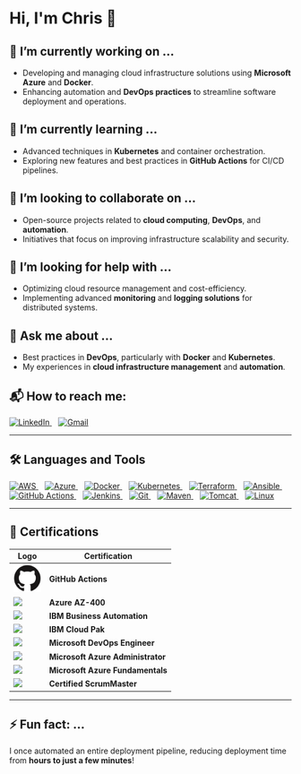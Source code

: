 # Hi, I'm Chris 👋

## 🔭 I’m currently working on ...
- Developing and managing cloud infrastructure solutions using **Microsoft Azure** and **Docker**.
- Enhancing automation and **DevOps practices** to streamline software deployment and operations.

## 🌱 I’m currently learning ...
- Advanced techniques in **Kubernetes** and container orchestration.
- Exploring new features and best practices in **GitHub Actions** for CI/CD pipelines.

## 👯 I’m looking to collaborate on ...
- Open-source projects related to **cloud computing**, **DevOps**, and **automation**.
- Initiatives that focus on improving infrastructure scalability and security.

## 🤔 I’m looking for help with ...
- Optimizing cloud resource management and cost-efficiency.
- Implementing advanced **monitoring** and **logging solutions** for distributed systems.

## 💬 Ask me about ...
- Best practices in **DevOps**, particularly with **Docker** and **Kubernetes**.
- My experiences in **cloud infrastructure management** and **automation**.

## 📬 How to reach me:

<p align="left">
  <a href="https://www.linkedin.com/in/chris-regy/" target="_blank">
    <img src="https://upload.wikimedia.org/wikipedia/commons/c/ca/LinkedIn_logo_initials.png" alt="LinkedIn" width="40" height="40"/>
  </a>
  &nbsp;&nbsp;
  <a href="mailto:chrisregy97@gmail.com">
    <img src="https://upload.wikimedia.org/wikipedia/commons/4/4e/Gmail_Icon.png" alt="Gmail" width="40" height="40"/>
  </a>
</p>


---

  ## 🛠️ Languages and Tools

<p align="left">
  <a href="https://aws.amazon.com/" target="_blank">
    <img src="https://upload.wikimedia.org/wikipedia/commons/9/93/Amazon_Web_Services_Logo.svg" alt="AWS" width="50" height="50"/>
  </a>
  &nbsp;&nbsp;
  <a href="https://azure.microsoft.com/" target="_blank">
    <img src="https://upload.wikimedia.org/wikipedia/commons/a/a8/Microsoft_Azure_Logo.svg" alt="Azure" width="50" height="50"/>
  </a>
  &nbsp;&nbsp;
  <a href="https://www.docker.com/" target="_blank">
    <img src="https://www.docker.com/wp-content/uploads/2022/03/Moby-logo.png" alt="Docker" width="50" height="50"/>
  </a>
  &nbsp;&nbsp;
  <a href="https://kubernetes.io/" target="_blank">
    <img src="https://upload.wikimedia.org/wikipedia/commons/3/39/Kubernetes_logo_without_workmark.svg" alt="Kubernetes" width="50" height="50"/>
  </a>
  &nbsp;&nbsp;
  <a href="https://www.terraform.io/" target="_blank">
    <img src="https://upload.wikimedia.org/wikipedia/commons/0/04/Terraform_Logo.svg" alt="Terraform" width="50" height="50"/>
  </a>
  &nbsp;&nbsp;
  <a href="https://www.ansible.com/" target="_blank">
    <img src="https://upload.wikimedia.org/wikipedia/commons/2/24/Ansible_logo.svg" alt="Ansible" width="50" height="50"/>
  </a>
  &nbsp;&nbsp;
  <a href="https://github.com/features/actions" target="_blank">
    <img src="https://avatars.githubusercontent.com/u/44036562?s=200&v=4" alt="GitHub Actions" width="50" height="50"/>
  </a>
  &nbsp;&nbsp;
  <a href="https://www.jenkins.io/" target="_blank">
    <img src="https://upload.wikimedia.org/wikipedia/commons/e/e9/Jenkins_logo.svg" alt="Jenkins" width="50" height="50"/>
  </a>
  &nbsp;&nbsp;
  <a href="https://git-scm.com/" target="_blank">
    <img src="https://upload.wikimedia.org/wikipedia/commons/e/e0/Git-logo.svg" alt="Git" width="50" height="50"/>
  </a>
  &nbsp;&nbsp;
  <a href="https://maven.apache.org/" target="_blank">
    <img src="https://upload.wikimedia.org/wikipedia/commons/5/52/Apache_Maven_logo.svg" alt="Maven" width="50" height="50"/>
  </a>
  &nbsp;&nbsp;
  <a href="https://tomcat.apache.org/" target="_blank">
    <img src="https://upload.wikimedia.org/wikipedia/commons/f/fe/Apache_Tomcat_logo.svg" alt="Tomcat" width="50" height="50"/>
  </a>
  &nbsp;&nbsp;
  <a href="https://www.linux.org/" target="_blank">
    <img src="https://upload.wikimedia.org/wikipedia/commons/a/af/Tux.png" alt="Linux" width="50" height="50"/>
  </a>
</p>



---

## 📜 Certifications

| Logo | Certification |
|------|--------------|
| <img src="https://github.com/devicons/devicon/blob/master/icons/github/github-original.svg" width="50"> | **GitHub Actions** |
| <img src="https://upload.wikimedia.org/wikipedia/commons/4/44/Microsoft_logo.svg" width="50"> | **Azure AZ-400** |
| <img src="https://upload.wikimedia.org/wikipedia/commons/5/51/IBM_logo.svg" width="50"> | **IBM Business Automation** |
| <img src="https://upload.wikimedia.org/wikipedia/commons/5/51/IBM_logo.svg" width="50"> | **IBM Cloud Pak** |
| <img src="https://upload.wikimedia.org/wikipedia/commons/4/44/Microsoft_logo.svg" width="50"> | **Microsoft DevOps Engineer** |
| <img src="https://upload.wikimedia.org/wikipedia/commons/4/44/Microsoft_logo.svg" width="50"> | **Microsoft Azure Administrator** |
| <img src="https://upload.wikimedia.org/wikipedia/commons/4/44/Microsoft_logo.svg" width="50"> | **Microsoft Azure Fundamentals** |
| <img src="https://upload.wikimedia.org/wikipedia/commons/5/5d/ScrumAlliance.svg" width="50"> | **Certified ScrumMaster** |



---

## ⚡ Fun fact: ...
I once automated an entire deployment pipeline, reducing deployment time from **hours to just a few minutes**!
